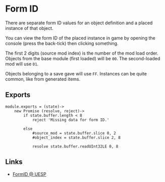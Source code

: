 # Form ID

There are separate form ID values for an object definition and a placed instance of that object.

You can view the form ID of the placed instance in game by opening the console (press the back-tick) then clicking something.

The first 2 digits (source mod index) is the number of the mod load order.
Objects from the base module (first loaded) will be `00`.
The second-loaded mod will use `01`.

Objects belonging to a save gave will use `FF`.
Instances can be quite common, like from generated items.


## Exports

	module.exports = (state)->
		new Promise (resolve, reject)->
			if state.buffer.length < 8
				reject 'Missing data for form ID.'

			else
				#source_mod = state.buffer.slice 0, 2
				#object_index = state.buffer.slice 2, 8

				resolve state.buffer.readUInt32LE 0, 8


## Links

- [FormID @ UESP](http://www.uesp.net/wiki/Tes4Mod:Formid)
